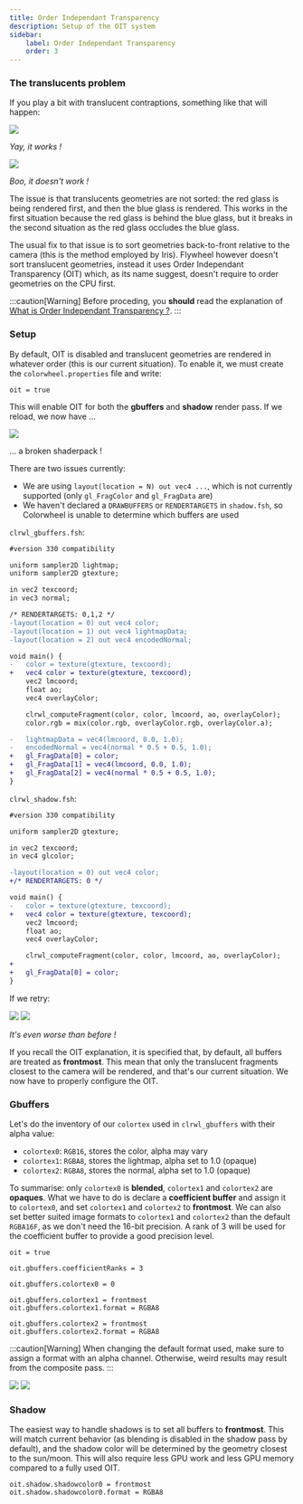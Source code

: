 ```yaml
---
title: Order Independant Transparency
description: Setup of the OIT system
sidebar:
    label: Order Independant Transparency
    order: 3
---
```


### The translucents problem

If you play a bit with translucent contraptions, something like that will happen:

![](../../../../assets/tutorial/good_transparency.png)

*Yay, it works !*

![](../../../../assets/tutorial/bad_transparency.png)

*Boo, it doesn't work !*

The issue is that translucents geometries are not sorted: the red glass is being rendered first, and then the blue glass is rendered. This works in the first situation because the red glass is behind the blue glass, but it breaks in the second situation as the red glass occludes the blue glass.

The usual fix to that issue is to sort geometries back-to-front relative to the camera (this is the method employed by Iris). Flywheel however doesn't sort translucent geometries, instead it uses Order Independant Transparency (OIT) which, as its name suggest, doesn't require to order geometries on the CPU first.

:::caution[Warning]
Before proceding, you **should** read the explanation of [What is Order Independant Transparency ?](/whatis/oit).
:::

### Setup

By default, OIT is disabled and translucent geometries are rendered in whatever order (this is our current situation). To enable it, we must create the `colorwheel.properties` file and write:

```
oit = true
```

This will enable OIT for both the **gbuffers** and **shadow** render pass. If we reload, we now have ...

![](../../../../assets/tutorial/broken_oit.png)

... a broken shaderpack !

There are two issues currently:
- We are using `layout(location = N) out vec4 ...`, which is not currently supported (only `gl_FragColor` and `gl_FragData` are)
- We haven't declared a `DRAWBUFFERS` or `RENDERTARGETS` in `shadow.fsh`, so Colorwheel is unable to determine which buffers are used

`clrwl_gbuffers.fsh`:

```diff
#version 330 compatibility

uniform sampler2D lightmap;
uniform sampler2D gtexture;

in vec2 texcoord;
in vec3 normal;

/* RENDERTARGETS: 0,1,2 */
-layout(location = 0) out vec4 color;
-layout(location = 1) out vec4 lightmapData;
-layout(location = 2) out vec4 encodedNormal;

void main() {
-	color = texture(gtexture, texcoord);
+	vec4 color = texture(gtexture, texcoord);
	vec2 lmcoord;
	float ao;
	vec4 overlayColor;

	clrwl_computeFragment(color, color, lmcoord, ao, overlayColor);
	color.rgb = mix(color.rgb, overlayColor.rgb, overlayColor.a);

-	lightmapData = vec4(lmcoord, 0.0, 1.0);
-	encodedNormal = vec4(normal * 0.5 + 0.5, 1.0);
+   gl_FragData[0] = color;
+   gl_FragData[1] = vec4(lmcoord, 0.0, 1.0);
+   gl_FragData[2] = vec4(normal * 0.5 + 0.5, 1.0);
}
```

`clrwl_shadow.fsh`:

```diff
#version 330 compatibility

uniform sampler2D gtexture;

in vec2 texcoord;
in vec4 glcolor;

-layout(location = 0) out vec4 color;
+/* RENDERTARGETS: 0 */

void main() {
-	color = texture(gtexture, texcoord);
+	vec4 color = texture(gtexture, texcoord);
	vec2 lmcoord;
	float ao;
	vec4 overlayColor;

	clrwl_computeFragment(color, color, lmcoord, ao, overlayColor);
+
+   gl_FragData[0] = color;
}
```

If we retry:

![](../../../../assets/tutorial/frontmost_red_oit.png)
![](../../../../assets/tutorial/frontmost_blue_oit.png)

*It's even worse than before !*

If you recall the OIT explanation, it is specified that, by default, all buffers are treated as **frontmost**. This mean that only the translucent fragments closest to the camera will be rendered, and that's our current situation. We now have to properly configure the OIT.

### Gbuffers

Let's do the inventory of our `colortex` used in `clrwl_gbuffers` with their alpha value:
- `colortex0`: `RGB16`, stores the color, alpha may vary
- `colortex1`: `RGBA8`, stores the lightmap, alpha set to 1.0 (opaque)
- `colortex2`: `RGBA8`, stores the normal, alpha set to 1.0 (opaque)

To summarise: only `colortex0` is **blended**, `colortex1` and `colortex2` are **opaques**. What we have to do is declare a **coefficient buffer** and assign it to `colortex0`, and set `colortex1` and `colortex2` to **frontmost**. We can also set better suited image formats to `colortex1` and `colortex2` than the default `RGBA16F`, as we don't need the 16-bit precision. A rank of 3 will be used for the coefficient buffer to provide a good precision level.  

```
oit = true

oit.gbuffers.coefficientRanks = 3

oit.gbuffers.colortex0 = 0

oit.gbuffers.colortex1 = frontmost
oit.gbuffers.colortex1.format = RGBA8

oit.gbuffers.colortex2 = frontmost
oit.gbuffers.colortex2.format = RGBA8
```

:::caution[Warning]
When changing the default format used, make sure to assign a format with an alpha channel. Otherwise, weird results may result from the composite pass.
:::

![](../../../../assets/tutorial/correct_red_oit.png)
![](../../../../assets/tutorial/correct_blue_oit.png)

### Shadow

The easiest way to handle shadows is to set all buffers to **frontmost**. This will match current behavior (as blending is disabled in the shadow pass by default), and the shadow color will be determined by the geometry closest to the sun/moon. This will also require less GPU work and less GPU memory compared to a fully used OIT.

```
oit.shadow.shadowcolor0 = frontmost
oit.shadow.shadowcolor0.format = RGBA8
```
